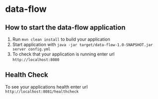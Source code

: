 # data-flow

How to start the data-flow application
---

1. Run `mvn clean install` to build your application
1. Start application with `java -jar target/data-flow-1.0-SNAPSHOT.jar server config.yml`
1. To check that your application is running enter url `http://localhost:8080`

Health Check
---

To see your applications health enter url `http://localhost:8081/healthcheck`
